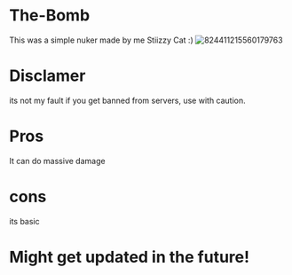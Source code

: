# The-Bomb
This was a simple nuker made by me Stiizzy Cat :)
![824411215560179763](https://user-images.githubusercontent.com/75148429/114775751-845df400-9d26-11eb-86ec-2423522bee13.png)

# Disclamer
its not my fault if you get banned from servers, use with caution. 

# Pros
It can do massive damage

# cons
its basic


# Might get updated in the future! 

